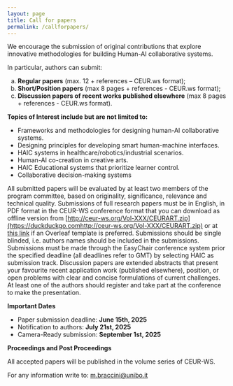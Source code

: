 ```yaml
---
layout: page
title: Call for papers
permalink: /callforpapers/
---
```


We encourage the submission of original contributions that explore innovative methodologies for building Human-AI collaborative systems.

In particular, authors can submit:
<ol type="a">
  <li> <b>Regular papers</b> (max. 12 + references – CEUR.ws format);</li>
  <li> <b>Short/Position papers</b> (max 8 pages + references - CEUR.ws format);</li>
  <li> <b>Discussion papers of recent works published elsewhere</b> (max 8 pages + references - CEUR.ws format).</li>
</ol>


**Topics of Interest include but are not limited to:**
-  Frameworks and methodologies for designing human-AI collaborative systems.
-  Designing principles for developing smart human-machine interfaces.
-  HAIC systems in healthcare/robotics/industrial scenarios.
-  Human-AI co-creation in creative arts.
-  HAIC Educational systems that prioritize learner control.
-  Collaborative decision-making systems

All submitted papers will be evaluated by at least two members of the program committee, based on originality, significance, relevance and technical quality. Submissions of full research papers must be in English, in PDF format in the CEUR-WS conference format that you can download as offline version from [http://ceur-ws.org/Vol-XXX/CEURART.zip](https://duckduckgo.comhttp://ceur-ws.org/Vol-XXX/CEURART.zip) or at [this link](https://www.overleaf.com/latex/templates/template-for-submissions-to-ceur-workshop-proceedings-ceur-ws-dot-org/wqyfdgftmcfw) if an Overleaf template is preferred.
Submissions should be single blinded, i.e. authors names should be included in the submissions. Submissions must be made through the EasyChair conference system prior the specified deadline (all deadlines refer to GMT) by selecting HAIC as submission track. Discussion papers are extended abstracts that present your favourite recent application work (published elsewhere), position, or open problems with clear and concise formulations of current challenges. At least one of the authors should register and take part at the conference to make the presentation.

**Important Dates**
- Paper submission deadline: **June 15th, 2025**
- Notification to authors: **July 21st, 2025**
- Camera-Ready submission: **September 1st, 2025**

<!--- - Deadline for ECAI-2025 Transfer: To Be Announced -->


**Proceedings and Post Proceedings**

All accepted papers will be published in the volume series of CEUR-WS. 

For any information write to:
<m.braccini@unibo.it>
